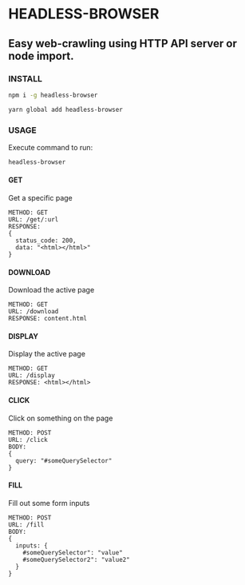 # HEADLESS-BROWSER

## Easy web-crawling using HTTP API server or node import.

### INSTALL
```bash
npm i -g headless-browser
```

```bash
yarn global add headless-browser
```

### USAGE
Execute command to run:
```bash
headless-browser
```

#### GET
Get a specific page
```text
METHOD: GET
URL: /get/:url
RESPONSE:
{
  status_code: 200,
  data: "<html></html>"
}
```

#### DOWNLOAD
Download the active page
```text
METHOD: GET
URL: /download
RESPONSE: content.html
```

#### DISPLAY
Display the active page
```text
METHOD: GET
URL: /display
RESPONSE: <html></html>
```

#### CLICK
Click on something on the page
```text
METHOD: POST
URL: /click
BODY: 
{
  query: "#someQuerySelector"
}
```

#### FILL
Fill out some form inputs
```text
METHOD: POST
URL: /fill
BODY: 
{
  inputs: {
    #someQuerySelector": "value"
    #someQuerySelector2": "value2"
  }
}
```


